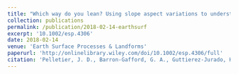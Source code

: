 ```yaml
---
title: "Which way do you lean? Using slope aspect variations to understand Critical Zone processes and feedbacks"
collection: publications
permalink: /publication/2018-02-14-earthsurf
excerpt: '10.1002/esp.4306'
date: 2018-02-14
venue: 'Earth Surface Processes & Landforms'
paperurl: 'http://onlinelibrary.wiley.com/doi/10.1002/esp.4306/full'
citation: 'Pelletier, J. D., Barron-Gafford, G. A., Guttierez-Jurado, H., Hinckley, E.-L. S., Istanbulluoglu, E., McGuire, L. A., Niu, G.-Y., Poulos, M. J., Rasmussen, C., Richardson, P., Swetnam, T. L., and Tucker, G. E. (2017) Which way do you lean? Using slope aspect variations to understand Critical Zone processes and feedbacks. Earth Surf. Process. Landforms, doi: 10.1002/esp.4306.'
---
```

